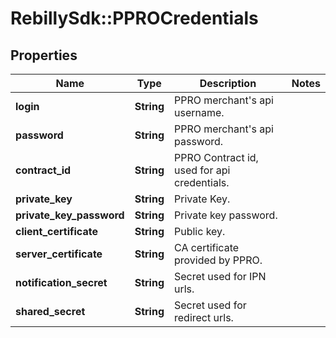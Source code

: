 # RebillySdk::PPROCredentials

## Properties
Name | Type | Description | Notes
------------ | ------------- | ------------- | -------------
**login** | **String** | PPRO merchant&#x27;s api username. | 
**password** | **String** | PPRO merchant&#x27;s api password. | 
**contract_id** | **String** | PPRO Contract id, used for api credentials. | 
**private_key** | **String** | Private Key. | 
**private_key_password** | **String** | Private key password. | 
**client_certificate** | **String** | Public key. | 
**server_certificate** | **String** | CA certificate provided by PPRO. | 
**notification_secret** | **String** | Secret used for IPN urls. | 
**shared_secret** | **String** | Secret used for redirect urls. | 

